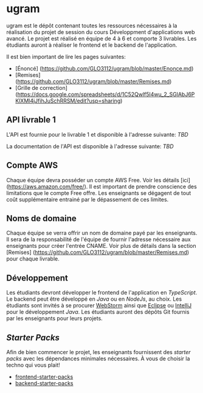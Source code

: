 # ugram

ugram est le dépôt contenant toutes les ressources nécessaires à la réalisation du projet de session du cours Développment d'applications web avancé. Le projet est réalisé en équipe de 4 à 6 et comporte 3 livrables. Les étudiants auront à réaliser le frontend et le backend de l'application.

Il est bien important de lire les pages suivantes:

* [Énoncé] (https://github.com/GLO3112/ugram/blob/master/Enonce.md)
* [Remises] (https://github.com/GLO3112/ugram/blob/master/Remises.md)
* [Grille de correction] (https://docs.google.com/spreadsheets/d/1C52Qwlf5l4wu_2_SGlAbJ6PKlXMl4jJfihJuSchRRSM/edit?usp=sharing)

## API livrable 1

L'API est fournie pour le livrable 1 et disponible à l'adresse suivante: _TBD_

La documentation de l'API est disponible à l'adresse suivante: _TBD_

## Compte AWS

Chaque équipe devra posséder un compte AWS Free. Voir les détails [ici] (https://aws.amazon.com/free/). Il est important de prendre conscience des limitations que le compte Free offre. Les enseignants se dégagent de tout coût supplémentaire entrainé par le dépassement de ces limites.

## Noms de domaine

Chaque équipe se verra offrir un nom de domaine payé par les enseignants. Il sera de la responsabilité de l'équipe de fournir l'adresse nécessaire aux enseignants pour créer l'entrée CNAME. Voir plus de détails dans la section [Remises] (https://github.com/GLO3112/ugram/blob/master/Remises.md) pour chaque livrable.

## Développement

Les étudiants devront développer le frontend de l'application en _TypeScript_. Le backend peut être développé en _Java_ ou en _NodeJs_, au choix. Les étudiants sont invités à se procurer [WebStorm](https://www.jetbrains.com/webstorm/) ainsi que [Eclipse](http://www.eclipse.org/downloads) ou [IntelliJ](https://www.jetbrains.com/idea) pour le développement _Java_. Les étudiants auront des dépôts Git fournis par les enseignants pour leurs projets.

## _Starter Packs_

Afin de bien commencer le projet, les enseignants fournissent des _starter packs_ avec les dépendances minimales nécessaires. À vous de choisir la techno qui vous plait!

* [frontend-starter-packs](https://github.com/GLO3112/frontend-starter-packs)
* [backend-starter-packs](https://github.com/GLO3112/backend-starter-packs)

